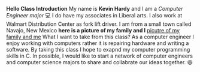 __Hello Class Introduction__
My name is **Kevin Hardy** and I am a *Computer Engineer major* :computer: I do have my associates in Liberal 
arts. I also work at Walmart Distribution Center as fork lift driver. I am from a small town called Navajo, New Mexico
__here is a picture of my family and I__
[picutre of my family and me](C:\Users\kevin\OneDrive\Desktop)
What I want to take from this class?
As a computer engineer I enjoy working with computers rather it is repairing hardware and writing a software. By taking this class I 
hope to exapnd my computer programming skills in C. In possible, I would like to start a network of computer engineers and computer
science majors to share and collabrate our ideas together. :smiley:
